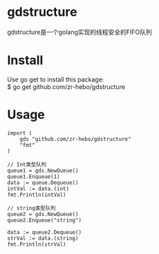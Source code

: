 # gdstructure
gdstructure是一个golang实现的线程安全的FIFO队列
# Install

Use go get to install this package:<br>
$ go get github.com/zr-hebo/gdstructure

# Usage

	import (
		gds "github.com/zr-hebo/gdstructure"
		"fmt"
	)
  
	// Int类型队列
	queue1 = gds.NewQueue()
	queue1.Enqueue(1)
	data := queue.Dequeue()
	intVal := data.(int)
	fmt.Println(intVal)
	
	// string类型队列
	queue2 = gds.NewQueue()
	queue2.Enqueue("string")
	
	data := queue2.Dequeue()
	strVal := data.(string)
	fmt.Println(strVal)
